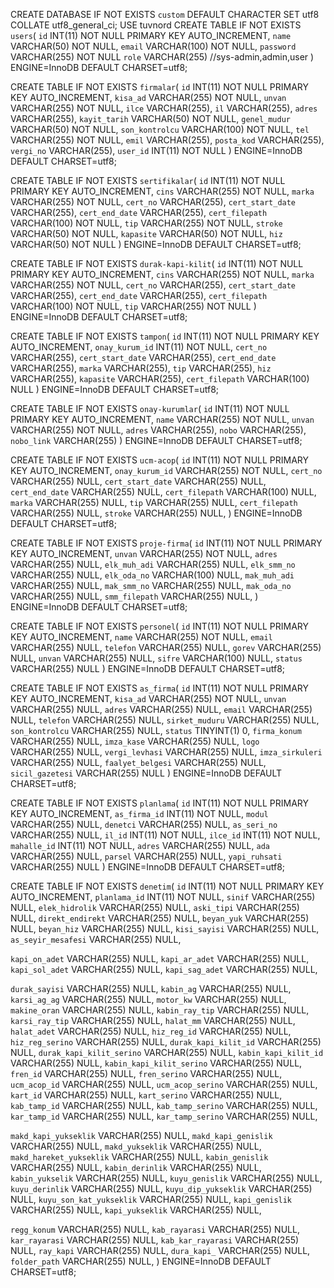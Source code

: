 CREATE DATABASE IF NOT EXISTS `custom` DEFAULT CHARACTER SET utf8 COLLATE utf8_general_ci;
USE tuvnord
CREATE TABLE IF NOT EXISTS `users`(
`id` INT(11) NOT NULL PRIMARY KEY AUTO_INCREMENT,
`name` VARCHAR(50) NOT NULL,
`email` VARCHAR(100) NOT NULL,
`password` VARCHAR(255) NOT NULL
`role` VARCHAR(255) //sys-admin,admin,user
) ENGINE=InnoDB DEFAULT CHARSET=utf8;

CREATE TABLE IF NOT EXISTS `firmalar`(
`id` INT(11) NOT NULL PRIMARY KEY AUTO_INCREMENT,
`kisa_ad` VARCHAR(255) NOT NULL,
`unvan` VARCHAR(255) NOT NULL,
`ilce` VARCHAR(255),
`il` VARCHAR(255),
`adres` VARCHAR(255),
`kayit_tarih` VARCHAR(50) NOT NULL,
`genel_mudur` VARCHAR(50) NOT NULL,
`son_kontrolcu` VARCHAR(100) NOT NULL,
`tel` VARCHAR(255) NOT NULL,
`emil` VARCHAR(255),
`posta_kod` VARCHAR(255),
`vergi_no` VARCHAR(255),
`user_id` INT(11) NOT NULL
) ENGINE=InnoDB DEFAULT CHARSET=utf8;

CREATE TABLE IF NOT EXISTS `sertifikalar`(
`id` INT(11) NOT NULL PRIMARY KEY AUTO_INCREMENT,
`cins` VARCHAR(255) NOT NULL,
`marka` VARCHAR(255) NOT NULL,
`cert_no` VARCHAR(255),
`cert_start_date` VARCHAR(255),
`cert_end_date` VARCHAR(255),
`cert_filepath` VARCHAR(100) NOT NULL,
`tip` VARCHAR(255) NOT NULL,
`stroke` VARCHAR(50) NOT NULL,
`kapasite` VARCHAR(50) NOT NULL,
`hiz` VARCHAR(50) NOT NULL
) ENGINE=InnoDB DEFAULT CHARSET=utf8;


CREATE TABLE IF NOT EXISTS `durak-kapi-kilit`(
`id` INT(11) NOT NULL PRIMARY KEY AUTO_INCREMENT,
`cins` VARCHAR(255) NOT NULL,
`marka` VARCHAR(255) NOT NULL,
`cert_no` VARCHAR(255),
`cert_start_date` VARCHAR(255),
`cert_end_date` VARCHAR(255),
`cert_filepath` VARCHAR(100) NOT NULL,
`tip` VARCHAR(255) NOT NULL
) ENGINE=InnoDB DEFAULT CHARSET=utf8;

CREATE TABLE IF NOT EXISTS `tampon`(
`id` INT(11) NOT NULL PRIMARY KEY AUTO_INCREMENT,
`onay_kurum_id` INT(11) NOT NULL,
`cert_no` VARCHAR(255),
`cert_start_date` VARCHAR(255),
`cert_end_date` VARCHAR(255),
`marka` VARCHAR(255),
`tip` VARCHAR(255),
`hiz` VARCHAR(255),
`kapasite` VARCHAR(255),
`cert_filepath` VARCHAR(100) NULL
) ENGINE=InnoDB DEFAULT CHARSET=utf8;

CREATE TABLE IF NOT EXISTS `onay-kurumlar`(
`id` INT(11) NOT NULL PRIMARY KEY AUTO_INCREMENT,
`name` VARCHAR(255) NOT NULL,
`unvan` VARCHAR(255) NOT NULL,
`adres` VARCHAR(255),
`nobo` VARCHAR(255),
`nobo_link` VARCHAR(255)
) ENGINE=InnoDB DEFAULT CHARSET=utf8;


CREATE TABLE IF NOT EXISTS `ucm-acop`(
`id` INT(11) NOT NULL PRIMARY KEY AUTO_INCREMENT,
`onay_kurum_id` VARCHAR(255) NOT NULL,
`cert_no` VARCHAR(255) NULL,
`cert_start_date` VARCHAR(255)  NULL,
`cert_end_date` VARCHAR(255)  NULL,
`cert_filepath` VARCHAR(100) NULL,
`marka` VARCHAR(255) NULL,
`tip` VARCHAR(255) NULL,
`cert_filepath` VARCHAR(255) NULL,
`stroke` VARCHAR(255) NULL,
) ENGINE=InnoDB DEFAULT CHARSET=utf8;

CREATE TABLE IF NOT EXISTS `proje-firma`(
`id` INT(11) NOT NULL PRIMARY KEY AUTO_INCREMENT,
`unvan` VARCHAR(255) NOT NULL,
`adres` VARCHAR(255) NULL,
`elk_muh_adi` VARCHAR(255)  NULL,
`elk_smm_no` VARCHAR(255)  NULL,
`elk_oda_no` VARCHAR(100) NULL,
`mak_muh_adi` VARCHAR(255) NULL,
`mak_smm_no` VARCHAR(255) NULL,
`mak_oda_no` VARCHAR(255) NULL,
`smm_filepath` VARCHAR(255) NULL,
) ENGINE=InnoDB DEFAULT CHARSET=utf8;


CREATE TABLE IF NOT EXISTS `personel`(
`id` INT(11) NOT NULL PRIMARY KEY AUTO_INCREMENT,
`name` VARCHAR(255) NOT NULL,
`email` VARCHAR(255) NULL,
`telefon` VARCHAR(255)  NULL,
`gorev` VARCHAR(255)  NULL,
`unvan` VARCHAR(255)  NULL,
`sifre` VARCHAR(100) NULL,
`status` VARCHAR(255) NULL
) ENGINE=InnoDB DEFAULT CHARSET=utf8;

CREATE TABLE IF NOT EXISTS `as_firma`(
`id` INT(11) NOT NULL PRIMARY KEY AUTO_INCREMENT,
`kisa_ad` VARCHAR(255) NOT NULL,
`unvan` VARCHAR(255) NULL,
`adres` VARCHAR(255)  NULL,
`email` VARCHAR(255)  NULL,
`telefon` VARCHAR(255)  NULL,
`sirket_muduru` VARCHAR(255) NULL,
`son_kontrolcu` VARCHAR(255) NULL,
`status` TINYINT(1) 0,
`firma_konum` VARCHAR(255) NULL,
`imza_kase` VARCHAR(255) NULL,
`logo` VARCHAR(255) NULL,
`vergi_levhasi` VARCHAR(255) NULL,
`imza_sirkuleri` VARCHAR(255) NULL,
`faalyet_belgesi` VARCHAR(255) NULL,
`sicil_gazetesi` VARCHAR(255) NULL
) ENGINE=InnoDB DEFAULT CHARSET=utf8;


CREATE TABLE IF NOT EXISTS `planlama`(
`id` INT(11) NOT NULL PRIMARY KEY AUTO_INCREMENT,
`as_firma_id` INT(11) NOT NULL,
`modul` VARCHAR(255) NULL,
`denetci` VARCHAR(255)  NULL,
`as_seri_no` VARCHAR(255)  NULL,
`il_id`  INT(11) NOT NULL,
`ilce_id`  INT(11) NOT NULL,
`mahalle_id` INT(11) NOT NULL,
`adres` VARCHAR(255) NULL,
`ada` VARCHAR(255) NULL,
`parsel` VARCHAR(255) NULL,
`yapi_ruhsati` VARCHAR(255) NULL
) ENGINE=InnoDB DEFAULT CHARSET=utf8;

CREATE TABLE IF NOT EXISTS `denetim`(
`id` INT(11) NOT NULL PRIMARY KEY AUTO_INCREMENT,
`planlama_id` INT(11) NOT NULL,
`sinif` VARCHAR(255) NULL,
`elek_hidrolik` VARCHAR(255) NULL,
`aski_tipi` VARCHAR(255) NULL,
`direkt_endirekt` VARCHAR(255) NULL,
`beyan_yuk` VARCHAR(255) NULL,
`beyan_hiz` VARCHAR(255) NULL,
`kisi_sayisi` VARCHAR(255) NULL,
`as_seyir_mesafesi` VARCHAR(255) NULL,

`kapi_on_adet` VARCHAR(255) NULL,
`kapi_ar_adet` VARCHAR(255) NULL,
`kapi_sol_adet` VARCHAR(255) NULL,
`kapi_sag_adet` VARCHAR(255) NULL,

`durak_sayisi` VARCHAR(255) NULL,
`kabin_ag` VARCHAR(255) NULL,
`karsi_ag_ag` VARCHAR(255) NULL,
`motor_kw` VARCHAR(255) NULL,
`makine_oran` VARCHAR(255) NULL,
`kabin_ray_tip` VARCHAR(255) NULL,
`karsi_ray_tip` VARCHAR(255) NULL,
`halat_mm` VARCHAR(255) NULL,
`halat_adet` VARCHAR(255) NULL,
`hiz_reg_id` VARCHAR(255) NULL,
`hiz_reg_serino` VARCHAR(255) NULL,
`durak_kapi_kilit_id` VARCHAR(255) NULL,
`durak_kapi_kilit_serino` VARCHAR(255) NULL,
`kabin_kapi_kilit_id` VARCHAR(255) NULL,
`kabin_kapi_kilit_serino` VARCHAR(255) NULL,
`fren_id` VARCHAR(255) NULL,
`fren_serino` VARCHAR(255) NULL,
`ucm_acop_id` VARCHAR(255) NULL,
`ucm_acop_serino` VARCHAR(255) NULL,
`kart_id` VARCHAR(255) NULL,
`kart_serino` VARCHAR(255) NULL,
`kab_tamp_id` VARCHAR(255) NULL,
`kab_tamp_serino` VARCHAR(255) NULL,
`kar_tamp_id` VARCHAR(255) NULL,
`kar_tamp_serino` VARCHAR(255) NULL,

`makd_kapi_yukseklik` VARCHAR(255) NULL,
`makd_kapi_genislik` VARCHAR(255) NULL,
`makd_yukseklik` VARCHAR(255) NULL,
`makd_hareket_yukseklik` VARCHAR(255) NULL,
`kabin_genislik` VARCHAR(255) NULL,
`kabin_derinlik` VARCHAR(255) NULL,
`kabin_yukselik` VARCHAR(255) NULL,
`kuyu_genislik` VARCHAR(255) NULL,
`kuyu_derinlik` VARCHAR(255) NULL,
`kuyu_dip_yukseklik` VARCHAR(255) NULL,
`kuyu_son_kat_yukseklik` VARCHAR(255) NULL,
`kapi_genislik` VARCHAR(255) NULL,
`kapi_yukseklik` VARCHAR(255) NULL,

`regg_konum` VARCHAR(255) NULL,
`kab_rayarasi` VARCHAR(255) NULL,
`kar_rayarasi` VARCHAR(255) NULL,
`kab_kar_rayarasi` VARCHAR(255) NULL,
`ray_kapi` VARCHAR(255) NULL,
`dura_kapi_` VARCHAR(255) NULL,
`folder_path` VARCHAR(255) NULL,
) ENGINE=InnoDB DEFAULT CHARSET=utf8;




